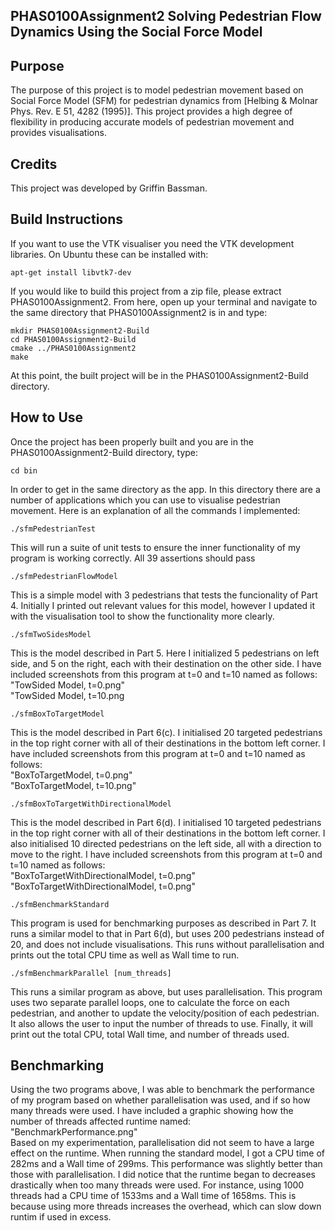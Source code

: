 PHAS0100Assignment2 Solving Pedestrian Flow Dynamics Using the Social Force Model
------------------

Purpose
-------

The purpose of this project is to model pedestrian movement based on Social Force Model (SFM) for pedestrian dynamics from [Helbing & Molnar Phys. Rev. E 51, 4282 (1995)]. This project provides a high degree of flexibility in producing accurate models of pedestrian movement and provides visualisations.

Credits
-------

This project was developed by Griffin Bassman.

Build Instructions
------------------
If you want to use the VTK visualiser you need the VTK development libraries. On Ubuntu these can be installed with:
``` shell
apt-get install libvtk7-dev
```
If you would like to build this project from a zip file, please extract PHAS0100Assignment2. From here, open up your terminal and navigate to the same directory that PHAS0100Assignment2 is in and type:

```
mkdir PHAS0100Assignment2-Build
cd PHAS0100Assignment2-Build
cmake ../PHAS0100Assignment2
make
```

At this point, the built project will be in the PHAS0100Assignment2-Build directory.

How to Use
------------------

Once the project has been properly built and you are in the PHAS0100Assignment2-Build directory, type:
```
cd bin
```
In order to get in the same directory as the app. In this directory there are a number of applications which you can use to visualise pedestrian movement. Here is an explanation of all the commands I implemented:
```
./sfmPedestrianTest
```
This will run a suite of unit tests to ensure the inner functionality of my program is working correctly. All 39 assertions should pass
```
./sfmPedestrianFlowModel
```
This is a simple model with 3 pedestrians that tests the funcionality of Part 4. Initially I printed out relevant values for this model, however I updated it with the visualisation tool to show the functionality more clearly.
```
./sfmTwoSidesModel
```
This is the model described in Part 5. Here I initialized 5 pedestrians on left side, and 5 on the right, each with their destination on the other side. I have included screenshots from this program at t=0 and t=10 named as follows:
<br />
"TowSided Model, t=0.png" <br />
"TowSided Model, t=10.png
```
./sfmBoxToTargetModel
```
This is the model described in Part 6(c). I initialised 20 targeted pedestrians in the top right corner with all of their destinations in the bottom left corner. I have included screenshots from this program at t=0 and t=10 named as follows:
<br />
"BoxToTargetModel, t=0.png" <br />
"BoxToTargetModel, t=10.png"
```
./sfmBoxToTargetWithDirectionalModel
```
This is the model described in Part 6(d). I initialised 10 targeted pedestrians in the top right corner with all of their destinations in the bottom left corner. I also initialised 10 directed pedestrians on the left side, all with a direction to move to the right. I have included screenshots from this program at t=0 and t=10 named as follows:
<br />
"BoxToTargetWithDirectionalModel, t=0.png" <br />
"BoxToTargetWithDirectionalModel, t=0.png"
```
./sfmBenchmarkStandard
```
This program is used for benchmarking purposes as described in Part 7. It runs a similar model to that in Part 6(d), but uses 200 pedestrians instead of 20, and does not include visualisations. This runs without parallelisation and prints out the total CPU time as well as Wall time to run.
```
./sfmBenchmarkParallel [num_threads]
```
This runs a similar program as above, but uses parallelisation. This program uses two separate parallel loops, one to calculate the force on each pedestrian, and another to update the velocity/position of each pedestrian. It also allows the user to input the number of threads to use. Finally, it will print out the total CPU, total Wall time, and number of threads used.

Benchmarking
------------------

Using the two programs above, I was able to benchmark the performance of my program based on whether parallelisation was used, and if so how many threads were used. I have included a graphic showing how the number of threads affected runtime named:
<br />
"BenchmarkPerformance.png" <br />
Based on my experimentation, parallelisation did not seem to have a large effect on the runtime. When running the standard model, I got a CPU time of 282ms and a Wall time of 299ms. This performance was slightly better than those with parallelisation. I did notice that the runtime began to decreases drastically when too many threads were used. For instance, using 1000 threads had a CPU time of 1533ms and a Wall time of 1658ms. This is because using more threads increases the overhead, which can slow down runtim if used in excess.
